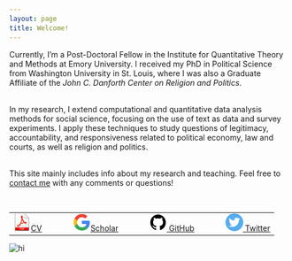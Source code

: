 ```yaml
---
layout: page
title: Welcome!
---
```


<div class="container">
	<div class="row-fluid">
		<div class="span6">
	
Currently, I’m a Post-Doctoral Fellow in the Institute for Quantitative Theory and Methods at Emory University. I received my PhD in Political Science from Washington University in St. Louis, where I was also a Graduate Affiliate of the <i>John C. Danforth Center on Religion and Politics</i>. <br/><br/>

In my research, I extend computational and quantitative data analysis methods for social science, focusing on the use of text as data and survey experiments. I apply these techniques to study questions of legitimacy, accountability, and responsiveness related to political economy, law and courts, as well as religion and politics.<br/><br/>

This site mainly includes info about my research and teaching. Feel free to <a href="https://zieglerjef.github.io/pages/about.html">contact me</a> with any comments or questions!<br/><br/>

<table align="left">
  <tr><td><a href="https://www.dropbox.com/s/rknu9o58ek8nh38/JeffZiegler_Public_CV.pdf?dl=0" target="_blank"> <img src="pages/icons32/pdf-icon.png" alt="hi" class="inline"/>CV</a></td>
	  <td></td>	  <td></td>  <td></td>
	<td><a href="https://scholar.google.com/citations?user=PE2j3DcAAAAJ&hl=sv)" target="_blank"> <img src="pages/icons32/google-icon.png" alt="hi" class="inline"/>Scholar</a></td>
	  <td></td>	  <td></td>  <td></td>
	<td><a href="https://github.com/zieglerjef" target="_blank"> <img src="pages/icons32/github-icon.png" alt="hi" class="inline"/> GitHub</a></td>
	  <td></td>	  <td></td>  <td></td>
	<td><a href="https://twitter.com/jeffreymziegler" target="_blank"> <img src="pages/icons32/twitter-icon.png" alt="hi" class="inline"/> Twitter</a></td></tr>
</table>

</div>

<div class="span4">
		<img src="../assets/pics/presentationPic.jpeg" alt="hi" class="inline"/>
     		</div>
	</div>
</div>
